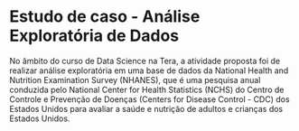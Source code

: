 # Estudo de caso - Análise Exploratória de Dados

No âmbito do curso de Data Science na Tera, a atividade proposta foi de realizar análise exploratória em uma base de dados da National Health and Nutrition Examination Survey (NHANES), que é uma pesquisa anual conduzida pelo National Center for Health Statistics (NCHS) do Centro de Controle e Prevenção de Doenças (Centers for Disease Control - CDC) dos Estados Unidos para avaliar a saúde e nutrição de adultos e crianças dos Estados Unidos.
